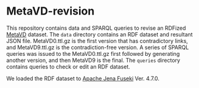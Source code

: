 # MetaVD-revision

This repository contains data and SPARQL queries to revise an RDFized [MetaVD](https://github.com/STAIR-Lab-CIT/metavd) dataset.
The `data` directory contains an RDF dataset and resultant JSON file.
MetaVD0.ttl.gz is the first version that has contradictory links, and MetaVD9.ttl.gz is the contradiction-free version.
A series of SPARQL queries was issued to the MetaVD0.ttl.gz first followed by generating another version, and then MetaVD9 is the final.
The `queries` directory contains queries to check or edit an RDF dataset.

We loaded the RDF dataset to [Apache Jena Fuseki](https://jena.apache.org/documentation/fuseki2/) Ver. 4.7.0.

